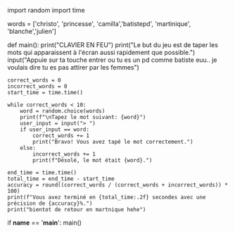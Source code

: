 import random
import time

words = ['christo', 'princesse', 'camilla','batistepd', 'martinique', 'blanche','julien']


def main():
    print("CLAVIER EN FEU")
    print("Le but du jeu est de taper les mots qui apparaissent à l'écran aussi rapidement que possible.")
    input("Appuie sur ta touche entrer ou tu es un pd comme batiste euu.. je voulais dire tu es pas attirer par les femmes")

    correct_words = 0
    incorrect_words = 0
    start_time = time.time()

    while correct_words < 10:
        word = random.choice(words)
        print(f"\nTapez le mot suivant: {word}")
        user_input = input("> ")
        if user_input == word:
            correct_words += 1
            print("Bravo! Vous avez tapé le mot correctement.")
        else:
            incorrect_words += 1
            print(f"Désolé, le mot était {word}.")

    end_time = time.time()
    total_time = end_time - start_time
    accuracy = round((correct_words / (correct_words + incorrect_words)) * 100)
    print(f"Vous avez terminé en {total_time:.2f} secondes avec une précision de {accuracy}%.")
    print("bientot de retour en martnique hehe")

if __name__ == '__main__':
    main()

